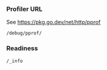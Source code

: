 ### Profiler URL
See https://pkg.go.dev/net/http/pprof
```
/debug/pprof/
```

### Readiness
```
/_info
```


